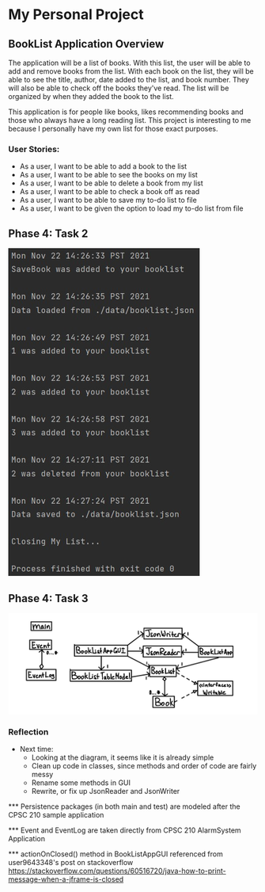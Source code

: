 # My Personal Project

## BookList Application Overview

The application will be a list of books. With this list, the user will be able to add and remove books from the list.
With each book on the list, they will be able to see the title, author, date added to the list, and book number. They 
will also be able to check off the books they've read. The list will be organized by when they added the book to the
list.

This application is for people like books, likes recommending books and those who always have a long reading list. 
This project is interesting to me because I personally have my own list for those exact purposes.

### **User Stories**:
- As a user, I want to be able to add a book to the list
- As a user, I want to be able to see the books on my list
- As a user, I want to be able to delete a book from my list
- As a user, I want to be able to check a book off as read
- As a user, I want to be able to save my to-do list to file
- As a user, I want to be given the option to load my to-do list from file

## Phase 4: Task 2
![Event Log Screenshot](CPSC%20210%20-%20Phase%204%20T2%20EventLog.jpg)

## Phase 4: Task 3
![UML Diagram](CPSC%20210%20-%20Phase%204%20T3%20UML%20Diagram.JPG)

### Reflection  
- Next time: 
  - Looking at the diagram, it seems like it is already simple
  - Clean up code in classes, since methods and order of code are fairly messy
  - Rename some methods in GUI
  - Rewrite, or fix up JsonReader and JsonWriter

*** Persistence packages (in both main and test) are modeled after the CPSC 210 sample application

*** Event and EventLog are taken directly from CPSC 210 AlarmSystem Application

*** actionOnClosed() method in BookListAppGUI referenced from user9643348's post on stackoverflow
https://stackoverflow.com/questions/60516720/java-how-to-print-message-when-a-jframe-is-closed 